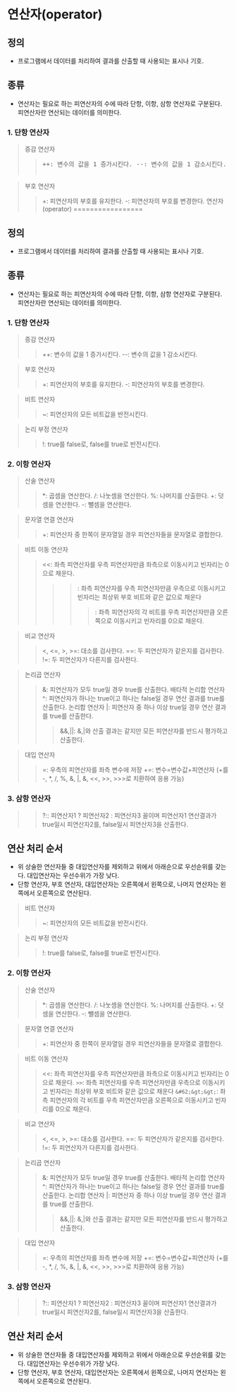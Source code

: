연산자(operator)
=================
## 정의
- 프로그램에서 데이터를 처리하여 결과를 산출할 때 사용되는 표시나 기호.

## 종류
- 연산자는 필요로 하는 피연산자의 수에 따라 단항, 이항, 삼항 연산자로 구분된다. 피연산자란 연산되는 데이터를 의미한다.

### 1. 단항 연산자

> 증감 연산자
>> <pre>++: 변수의 값을 1 증가시킨다. --: 변수의 값을 1 감소시킨다.

> 부호 연산자
>> +: 피연산자의 부호를 유지한다. -: 피연산자의 부호를 변경한다.
연산자(operator)
=================
## 정의
- 프로그램에서 데이터를 처리하여 결과를 산출할 때 사용되는 표시나 기호.

## 종류
- 연산자는 필요로 하는 피연산자의 수에 따라 단항, 이항, 삼항 연산자로 구분된다. 피연산자란 연산되는 데이터를 의미한다.

### 1. 단항 연산자
> 증감 연산자
>> ++: 변수의 값을 1 증가시킨다. --: 변수의 값을 1 감소시킨다.

> 부호 연산자
>> +: 피연산자의 부호를 유지한다. -: 피연산자의 부호를 변경한다.


> 비트 연산자
>> ~: 피연산자의 모든 비트값을 반전시킨다.

> 논리 부정 연산자
>> !: true를 false로, false를 true로 반전시킨다.

### 2. 이항 연산자
> 산술 연산자
>> *: 곱셈을 연산한다. /: 나눗셈을 연산한다. %: 나머지를 산출한다.
>> +: 덧셈을 연산한다. -: 뺄셈을 연산한다.

> 문자열 연결 연산자
>> +: 피연산자 중 한쪽이 문자열일 경우 피연산자들을 문자열로 결합한다.

> 비트 이동 연산자
>> <<: 좌측 피연산자를 우측 피연산자만큼 좌측으로 이동시키고 빈자리는 0으로 채운다.
>> >>: 좌측 피연산자를 우측 피연산자만큼 우측으로 이동시키고 빈자리는 최상위 부호 비트와 같은 값으로 채운다
>> >>>: 좌측 피연산자의 각 비트를 우측 피연산자만큼 오른쪽으로 이동시키고 빈자리를 0으로 채운다.


> 비교 연산자
>> <, <=, >, >=: 대소를 검사한다.
>> ==: 두 피연산자가 같은지를 검사한다.
>> !=: 두 피연산자가 다른지를 검사한다.

> 논리곱 연산자
>> &: 피연산자가 모두 true일 경우 true를 산출한다.
> 배타적 논리합 연산자
>> ^: 피연산자가 하나는 true이고 하나는 false일 경우 연산 결과를 true를 산출한다.
> 논리합 연산자
>> |: 피연산자 중 하나 이상 true일 경우 연산 결과를 true를 산출한다. 
>>> &&,||: &,|와 산출 결과는 같지만 모든 피연산자를 반드시 평가하고 산출한다.

> 대입 연산자
>> =: 우측의 피연산자를 좌측 변수에 저장
>> +=: 변수=변수값+피연산자 (+를 -, *, /, %, &, |, &, <<, >>, >>>로 치환하여 응용 가능)

### 3. 삼항 연산자
>> ?:: 피연산자1 ? 피연산자2 : 피연산자3 꼴이며 피연산자1 연산결과가 true일시 피연산자2를, false일시 피연산자3을 산출한다.

## 연산 처리 순서
- 위 상술한 연산자들 중 대입연산자를 제외하고 위에서 아래순으로 우선순위를 갖는다. 대입연산자는 우선수위가 가장 낮다.
- 단항 연산자, 부호 연산자, 대입연산자는 오른쪽에서 왼쪽으로, 나머지 연산자는 왼쪽에서 오른쪽으로 연산된다.

> 비트 연산자
>> ~: 피연산자의 모든 비트값을 반전시킨다.

> 논리 부정 연산자
>> !: true를 false로, false를 true로 반전시킨다.

### 2. 이항 연산자
> 산술 연산자
>> *: 곱셈을 연산한다. /: 나눗셈을 연산한다. %: 나머지를 산출한다.
>> +: 덧셈을 연산한다. -: 뺄셈을 연산한다.

> 문자열 연결 연산자
>> +: 피연산자 중 한쪽이 문자열일 경우 피연산자들을 문자열로 결합한다.

> 비트 이동 연산자
>> <<: 좌측 피연산자를 우측 피연산자만큼 좌측으로 이동시키고 빈자리는 0으로 채운다.
>> `>>`: 좌측 피연산자를 우측 피연산자만큼 우측으로 이동시키고 빈자리는 최상위 부호 비트와 같은 값으로 채운다
>> `&#62;&gt;&gt;`: 좌측 피연산자의 각 비트를 우측 피연산자만큼 오른쪽으로 이동시키고 빈자리를 0으로 채운다.


> 비교 연산자
>> <, <=, >, >=: 대소를 검사한다.
>> ==: 두 피연산자가 같은지를 검사한다.
>> !=: 두 피연산자가 다른지를 검사한다.

> 논리곱 연산자
>> &: 피연산자가 모두 true일 경우 true를 산출한다.
> 배타적 논리합 연산자
>> ^: 피연산자가 하나는 true이고 하나는 false일 경우 연산 결과를 true를 산출한다.
> 논리합 연산자
>> |: 피연산자 중 하나 이상 true일 경우 연산 결과를 true를 산출한다. 
>>> &&,||: &,|와 산출 결과는 같지만 모든 피연산자를 반드시 평가하고 산출한다.

> 대입 연산자
>> =: 우측의 피연산자를 좌측 변수에 저장
>> +=: 변수=변수값+피연산자 (+를 -, *, /, %, &, |, &, <<, >>, >>>로 치환하여 응용 가능)

### 3. 삼항 연산자
>> ?:: 피연산자1 ? 피연산자2 : 피연산자3 꼴이며 피연산자1 연산결과가 true일시 피연산자2를, false일시 피연산자3을 산출한다.

## 연산 처리 순서
- 위 상술한 연산자들 중 대입연산자를 제외하고 위에서 아래순으로 우선순위를 갖는다. 대입연산자는 우선수위가 가장 낮다.
- 단항 연산자, 부호 연산자, 대입연산자는 오른쪽에서 왼쪽으로, 나머지 연산자는 왼쪽에서 오른쪽으로 연산된다.
